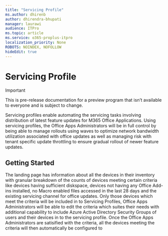 ```yaml
---
title: "Servicing Profile"
ms.author: dhirenb
author: dhirendra-bhupati 
manager: laurawi
audience: ITPro
ms.topic: article
ms.service: o365-proplus-itpro
localization_priority: None
ROBOTS: NOINDEX, NOFOLLOW
hideEdit: true
---
```


# Servicing Profile

> [!IMPORTANT]
> This is pre-release documentation for a preview program that isn’t available to everyone and is subject to change.

Servicing profiles enable automating the servicing tasks involving distribution of latest feature updates for M365 Office Applications. Using servicing profiles, the Office Apps Administrators will be in full control by being able to manage rollouts using waves to optimize network bandwidth utilization associated with office updates as well as managing risk with tenant specific update throttling to ensure gradual rollout of newer feature updates. 

## Getting Started
The landing page has information about all the devices in their inventory with granular breakdown of the counts of devices meeting certain criteria like devices having sufficient diskspace, devices not having any Office Add-ins installed, no Macro enabled files accessed in the last 28 days and the existing servicing channel for office updates. Only those devices which meet the criteria will be included in to Servicing Profiles, Office Apps Administrators will be able to edit the criteria which suites their needs with additional capability to include Azure Active Directory Security Groups of users and their devices in to the servicing profile. Once the Office Apps Administrators are satisified with the criteria, all the devices meeting the criteria will then automatically be configured to 
